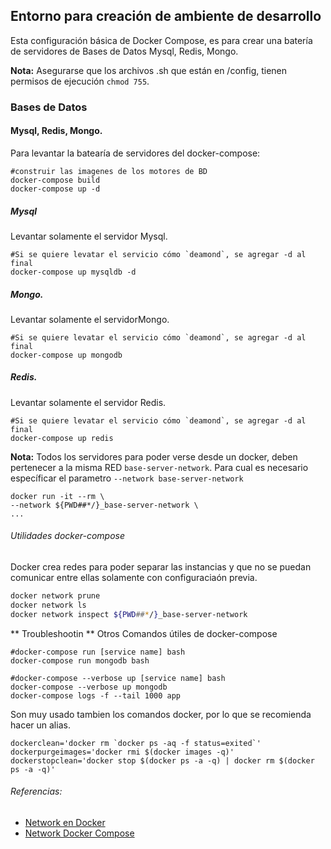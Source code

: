 ## Entorno para creación de ambiente de desarrollo
Esta configuración básica de Docker Compose, es para crear una batería de servidores de Bases de Datos Mysql, Redis, Mongo.

**Nota:** Asegurarse que los archivos .sh que están en /config, tienen permisos de ejecución `chmod 755`.

### Bases de Datos
####  Mysql, Redis, Mongo.
Para levantar la batearía de servidores del docker-compose:
```
#construir las imagenes de los motores de BD
docker-compose build
docker-compose up -d
```
#####  Mysql
Levantar solamente el servidor Mysql.
```
#Si se quiere levatar el servicio cómo `deamond`, se agregar -d al final
docker-compose up mysqldb -d
```
##### Mongo.
Levantar solamente el servidorMongo.
```
#Si se quiere levatar el servicio cómo `deamond`, se agregar -d al final
docker-compose up mongodb
```
#####  Redis.
Levantar solamente el servidor Redis.
```
#Si se quiere levatar el servicio cómo `deamond`, se agregar -d al final
docker-compose up redis
```

**Nota:** Todos los servidores para poder verse desde un docker, deben pertenecer a la misma RED `base-server-network`. Para cual es necesario específicar el parametro `--network base-server-network `
``` 
docker run -it --rm \
--network ${PWD##*/}_base-server-network \
...
```

###### Utilidades docker-compose
Docker crea redes para poder separar las instancias y que no se puedan comunicar entre ellas solamente con configuraciaón previa.
```sh
docker network prune
docker network ls
docker network inspect ${PWD##*/}_base-server-network
```
** Troubleshootin **
Otros Comandos útiles de docker-compose
```
#docker-compose run [service name] bash
docker-compose run mongodb bash

#docker-compose --verbose up [service name] bash
docker-compose --verbose up mongodb
docker-compose logs -f --tail 1000 app

```

Son muy usado tambien los comandos docker, por lo que se recomienda hacer un alias.
```
dockerclean='docker rm `docker ps -aq -f status=exited`'
dockerpurgeimages='docker rmi $(docker images -q)'
dockerstopclean='docker stop $(docker ps -a -q) | docker rm $(docker ps -a -q)'
```

###### Referencias:
- [Network en Docker](https://docs.docker.com/network/network-tutorial-standalone/)
- [Network Docker Compose](https://docker-k8s-lab.readthedocs.io/en/latest/docker/docker-compose.html)